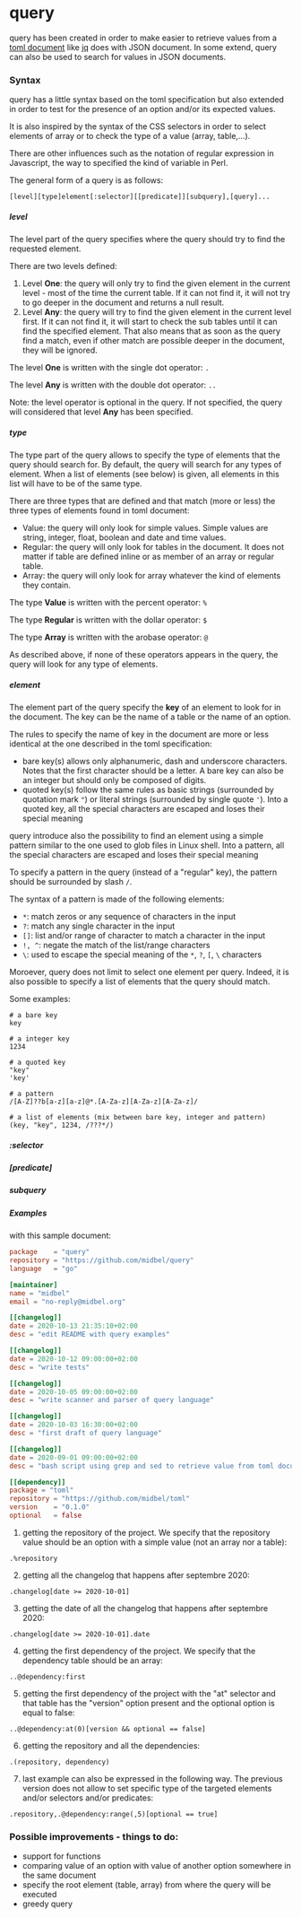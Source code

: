 # query

query has been created in order to make easier to retrieve values from a [toml document](https://toml.io) like [jq](https://stedolan.github.io/jq/) does with JSON document. In some extend, query can also be used to search for values in JSON documents.

### Syntax

query has a little syntax based on the toml specification but also extended in order to test for the presence of an option and/or its expected values.

It is also inspired by the syntax of the CSS selectors in order to select elements of array or to check the type of a value (array, table,...).

There are other influences such as the notation of regular expression in Javascript, the way to specified the kind of variable in Perl.

The general form of a query is as follows:

```
[level][type]element[:selector][[predicate]][subquery],[query]...
```

##### level

The level part of the query specifies where the query should try to find the requested element.

There are two levels defined:

1. Level **One**: the query will only try to find the given element in the current level - most of the time the current table. If it can not find it, it will not try to go deeper in the document and returns a null result.
2. Level **Any**: the query will try to find the given element in the current level first. If it can not find it, it will start to check the sub tables until it can find the specified element. That also means that as soon as the query find a match, even if other match are possible deeper in the document, they will be ignored.

The level **One** is written with the single dot operator: ```.```

The level **Any** is written with the double dot operator: ```..```

Note: the level operator is optional in the query. If not specified, the query will considered that level **Any** has been specified.

##### type

The type part of the query allows to specify the type of elements that the query should search for. By default, the query will search for any types of element. When a list of elements (see below) is given, all elements in this list will have to be of the same type.

There are three types that are defined and that match (more or less) the three types of elements found in toml document:

* Value: the query will only look for simple values. Simple values are string, integer, float, boolean and date and time values.
* Regular: the query will only look for tables in the document. It does not matter if table are defined inline or as member of an array or regular table.
* Array: the query will only look for array whatever the kind of elements they contain.

The type **Value** is written with the percent operator: ```%```

The type **Regular** is written with the dollar operator: ```$```

The type **Array** is written with the arobase operator: ```@```

As described above, if none of these operators appears in the query, the query will look for any type of elements.

##### element

The element part of the query specify the **key** of an element to look for in the document. The key can be the name of a table or the name of an option.

The rules to specify the name of key in the document are more or less identical at the one described in the toml specification:

* bare key(s) allows only alphanumeric, dash and underscore characters. Notes that the first character should be a letter. A bare key can also be an integer but should only be composed of digits.
* quoted key(s) follow the same rules as basic strings (surrounded by quotation mark ```"```) or literal strings (surrounded by single quote ```'```). Into a quoted key, all the special characters are escaped and loses their special meaning

query introduce also the possibility to find an element using a simple pattern similar to the one used to glob files in Linux shell. Into a pattern, all the special characters are escaped and loses their special meaning

To specify a pattern in the query (instead of a "regular" key), the pattern should be surrounded by slash ```/```.

The syntax of a pattern is made of the following elements:

* ```*```: match zeros or any sequence of characters in the input
* ```?```: match any single character in the input
* ```[]```: list and/or range of character to match a character in the input
* ```!, ^```: negate the match of the list/range characters
* ```\```: used to escape the special meaning of the ```*```, ```?```, ```[```, ```\``` characters

Moroever, query does not limit to select one element per query. Indeed, it is also possible to specify a list of elements that the query should match.

Some examples:

```
# a bare key
key

# a integer key
1234

# a quoted key
"key"
'key'

# a pattern
/[A-Z]??b[a-z][a-z]@*.[A-Za-z][A-Za-z][A-Za-z]/

# a list of elements (mix between bare key, integer and pattern)
(key, "key", 1234, /???*/)
```

##### :selector

##### [predicate]

##### subquery

##### Examples

with this sample document:

```toml
package    = "query"
repository = "https://github.com/midbel/query"
language   = "go"

[maintainer]
name = "midbel"
email = "no-reply@midbel.org"

[[changelog]]
date = 2020-10-13 21:35:10+02:00
desc = "edit README with query examples"

[[changelog]]
date = 2020-10-12 09:00:00+02:00
desc = "write tests"

[[changelog]]
date = 2020-10-05 09:00:00+02:00
desc = "write scanner and parser of query language"

[[changelog]]
date = 2020-10-03 16:30:00+02:00
desc = "first draft of query language"

[[changelog]]
date = 2020-09-01 09:00:00+02:00
desc = "bash script using grep and sed to retrieve value from toml document"

[[dependency]]
package = "toml"
repository = "https://github.com/midbel/toml"
version    = "0.1.0"
optional   = false
```

1. getting the repository of the project. We specify that the repository value should be an option with a simple value (not an array nor a table):
```
.%repository
```

2. getting all the changelog that happens after septembre 2020:
```
.changelog[date >= 2020-10-01]
```

3. getting the date of all the changelog that happens after septembre 2020:
```
.changelog[date >= 2020-10-01].date
```

4. getting the first dependency of the project. We specify that the dependency table should be an array:
```
..@dependency:first
```

5. getting the first dependency of the project with the "at" selector and that table has the "version" option present and the optional option is equal to false:
```
..@dependency:at(0)[version && optional == false]
```

6. getting the repository and all the dependencies:
```
.(repository, dependency)
```

7. last example can also be expressed in the following way. The previous version does not allow to set specific type of the targeted elements and/or selectors and/or predicates:
```
.repository,.@dependency:range(,5)[optional == true]
```

### Possible improvements - things to do:

* support for functions
* comparing value of an option with value of another option somewhere in the same document
* specify the root element (table, array) from where the query will be executed
* greedy query
